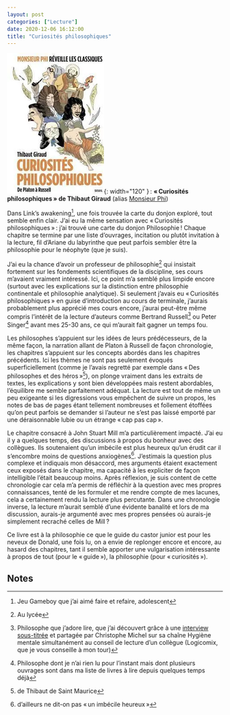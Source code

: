 ```yaml
---
layout: post
categories: ["Lecture"]
date: 2020-12-06 16:12:00
title: "Curiosités philosophiques"
---
```


![couverture](/assets/images/couv_lecture/curiosites.webp){: width="120" } :
**« Curiosités philosophiques » de Thibaut Giraud** (alias [Monsieur Phi](https://monsieurphi.com/))

Dans Link’s awakening[^1], une fois trouvée la carte du donjon exploré,
tout semble enfin clair. J’ai eu la même sensation avec « Curiosités
philosophiques » : j’ai trouvé une carte du donjon Philosophie ! Chaque
chapitre se termine par une liste d’ouvrages, incitation ou plutôt
invitation à la lecture, fil d’Ariane du labyrinthe que peut parfois
sembler être la philosophie pour le néophyte (que je suis).

J’ai eu la chance d’avoir un professeur de
philosophie[^2] qui
insistait fortement sur les fondements scientifiques de la discipline,
ses cours m’avaient vraiment intéressé. Ici, ce point m’a semblé plus
limpide encore (surtout avec les explications sur la distinction entre
philosophie continentale et philosophie analytique). Si seulement
j’avais eu « Curiosités philosophiques » en guise d’introduction au
cours de terminale, j’aurais probablement plus apprécié mes cours
encore, j’aurai peut-être même compris l’intérêt de la lecture
d’auteurs comme Bertrand Russell[^3] ou Peter Singer[^4] avant mes 25-30 ans, ce qui m’aurait fait
gagner un temps fou.

Les philosophes s’appuient sur les idées de leurs prédécesseurs, de la
même façon, la narration allant de Platon à Russell de façon
chronologie, les chapitres s’appuient sur les concepts abordés dans les
chapitres précédents. Ici les thèmes ne sont pas seulement évoqués
superficiellement (comme je l’avais regretté par exemple dans « Des
philosophes et des héros »[^5]), on plonge vraiment dans les extraits de
textes, les explications y sont bien développées mais restent
abordables, l’équilibre me semble parfaitement adéquat. La lecture est
tout de même un peu exigeante si les digressions vous empêchent de
suivre un propos, les notes de bas de pages étant tellement nombreuses
et follement étoffées qu’on peut parfois se demander si l’auteur ne
s’est pas laissé emporté par une déraisonnable lubie ou un étrange
« cap pas cap ».

Le chapitre consacré à John Stuart Mill m’a particulièrement impacté.
J’ai eu il y a quelques temps, des discussions à propos du bonheur avec
des collègues. Ils soutenaient qu’un imbécile est plus heureux qu’un
érudit car il s’encombre moins de questions
anxiogènes[^6].
J’estimais la question plus complexe et indiquais mon désaccord, mes
arguments étaient exactement ceux exposés dans le chapitre, ma capacité
à les expliciter de façon intelligible l’était beaucoup moins. Après
réflexion, je suis content de cette chronologie car cela m’a permis de
réfléchir à la question avec mes propres connaissances, tenté de les
formuler et me rendre compte de mes lacunes, cela a certainement rendu
la lecture plus percutante. Dans une chronologie inverse, la lecture
m’aurait semblé d’une évidente banalité et lors de ma discussion,
aurais-je argumenté avec mes propres pensées où aurais-je simplement
recraché celles de Mill ?

Ce livre est à la philosophie ce que le guide du castor junior est pour
les neveux de Donald, une fois lu, on a envie de replonger encore et
encore, au hasard des chapitres, tant il semble apporter une
vulgarisation intéressante à propos de tout (pour le « guide »), la
philosophie (pour « curiosités »).


## Notes

[^1]: Jeu Gameboy que j’ai aimé faire et refaire, adolescent
[^2]: Au lycée
[^3]: Philosophe que j’adore lire, que j’ai découvert grâce à une [interview sous-titrée](https://www.youtube.com/watch?v=P5WugeGbRJc) et partagée par Christophe Michel sur sa chaîne Hygiène mentale simultanément au conseil de lecture d’un collègue (Logicomix, que je vous conseille à mon tour)
[^4]:Philosophe dont je n’ai rien lu pour l’instant mais dont plusieurs ouvrages sont dans ma liste de livres à lire depuis quelques temps déjà
[^5]: de Thibaut de Saint Maurice
[^6]: d’ailleurs ne dit-on pas « un imbécile heureux »

